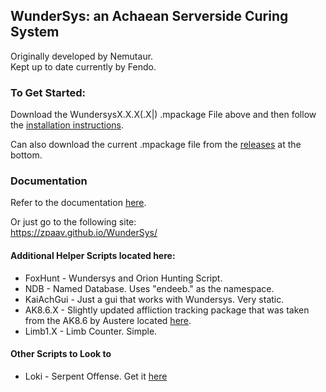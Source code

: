 ## WunderSys: an Achaean Serverside Curing System   
Originally developed by Nemutaur.  
Kept up to date currently by Fendo.  

### To Get Started:
Download the WundersysX.X.X(.X|) .mpackage File above and then follow the [installation instructions](https://zpaav.github.io/WunderSys/installation.html).

Can also download the current .mpackage file from the [releases](https://github.com/zpaav/WunderSys/releases/tag/v2.1.9) at the bottom.


### Documentation
Refer to the documentation [here](https://zpaav.github.io/WunderSys/).  

Or just go to the following site:  
https://zpaav.github.io/WunderSys/ 

#### Additional Helper Scripts located here:
- FoxHunt - Wundersys and Orion Hunting Script.
- NDB - Named Database. Uses "endeeb." as the namespace.
- KaiAchGui - Just a gui that works with Wundersys. Very static.
- AK8.6.X - Slightly updated affliction tracking package that was taken from the AK8.6 by Austere located [here](https://www.dropbox.com/scl/fo/04ci9tq4rivks1r4oar37/ABxzEVpvvrBvjv9V4IYc2s0?rlkey=kyu53u5f96w5ra05xkkvujd3d&e=2&dl=0).
- Limb1.X - Limb Counter. Simple. 

#### Other Scripts to Look to
- Loki - Serpent Offense. Get it [here](https://github.com/Hikagejuunin/Loki)
